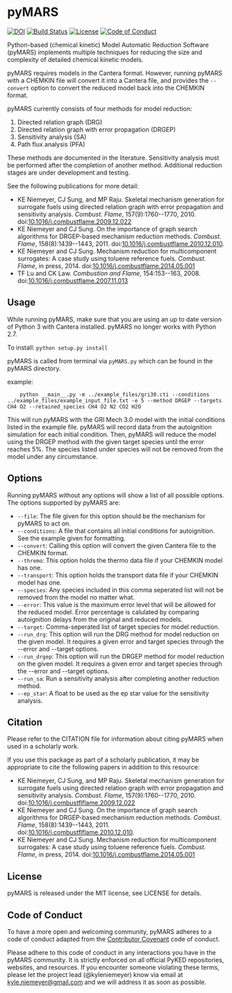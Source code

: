 # pyMARS

[![DOI](https://zenodo.org/badge/51664233.svg)](https://zenodo.org/badge/latestdoi/51664233)
[![Build Status](https://travis-ci.org/Niemeyer-Research-Group/pyMARS.svg?branch=master)](https://travis-ci.org/Niemeyer-Research-Group/pyMARS)
[![License](https://img.shields.io/badge/license-MIT-blue.svg)](https://opensource.org/licenses/MIT)
[![Code of Conduct](https://img.shields.io/badge/code%20of%20conduct-contributor%20covenant-green.svg)](http://contributor-covenant.org/version/1/4/)

Python-based (chemical kinetic) Model Automatic Reduction Software (pyMARS) implements multiple techniques for reducing the size and complexity of detailed chemical kinetic models.

pyMARS requires models in the Cantera format. However, running pyMARS with a CHEMKIN file will convert it into a Cantera file, and provides the `--convert` option to convert the reduced model back into the CHEMKIN format.

pyMARS currently consists of four methods for model reduction:

 1. Directed relation graph (DRG)
 2. Directed relation graph with error propagation (DRGEP)
 3. Sensitivity analysis (SA)
 4. Path flux analysis (PFA)

These methods are documented in the literature. Sensitivity analysis must be performed after the completion of another method. Additional reduction stages are under development and testing.

See the following publications for more detail:

 * KE Niemeyer, CJ Sung, and MP Raju. Skeletal mechanism generation for surrogate fuels using directed relation graph with error propagation and sensitivity analysis. *Combust. Flame*, 157(9):1760--1770, 2010. doi:[10.1016/j.combustflame.2009.12.022](https://doi.org/10.1016/j.combustflame.2009.12.022)
 * KE Niemeyer and CJ Sung. On the importance of graph search algorithms for DRGEP-based mechanism reduction methods. *Combust. Flame*, 158(8):1439--1443, 2011. doi:[10.1016/j.combustflame.2010.12.010](https://doi.org/10.1016/j.combustflame.2010.12.010).
 * KE Niemeyer and CJ Sung. Mechanism reduction for multicomponent surrogates: A case study using toluene reference fuels. *Combust. Flame*, in press, 2014. doi:[10.1016/j.combustflame.2014.05.001](https://doi.org/10.1016/j.combustflame.2014.05.001)
 * TF Lu and CK Law. *Combustion and Flame*, 154:153--163, 2008. doi:[10.1016/j.combustflame.2007.11.013](https://doi.org/10.1016/j.combustflame.2007.11.013)

## Usage

While running pyMARS, make sure that you are using an up to date version of Python 3 with Cantera installed. pyMARS no longer works with Python 2.7.

To install: `python setup.py install`

pyMARS is called from terminal via `pyMARS.py` which can be found in the pyMARS directory.

example:
```
    python __main__.py -m ../example_files/gri30.cti --conditions ../example_files/example_input_file.txt -e 5 --method DRGEP --targets CH4 O2 --retained_species CH4 O2 N2 CO2 H2O
```

This will run pyMARS with the GRI Mech 3.0 model with the initial conditions listed in the example file. pyMARS will record data from the autoignition simulation for each initial condition. Then, pyMARS will reduce the model using the DRGEP method with the given target species until the error reaches 5%. The species listed under species will not be removed from the model under any circumstance.

## Options

Running pyMARS without any options will show a list of all possible options. The options supported by pyMARS are:

  * `--file`: The file given for this option should be the mechanism for pyMARS to act on.
  * `--conditions`: A file that contains all initial conditions for autoignition. See the example given for formatting.
  * `--convert`: Calling this option will convert the given Cantera file to the CHEMKIN format.
  * `--thremo`: This option holds the thermo data file if your CHEMKIN model has one.
  * `--transport`: This option holds the transport data file if your CHEMKIN model has one.
  * `--species`: Any species included in this comma seperated list will not be removed from the model no matter what.
  * `--error`: This value is the maximum error level that will be allowed for the reduced model. Error percentage is calulated by comparing autoignition delays from the original and reduced models.
  * `--target`: Comma-seperated list of target species for model reduction.
  * `--run_drg`: This option will run the DRG method for model reduction on the given model. It requires a given error and target species through the --error and --target options.
  * `--run_drgep`: This option will run the DRGEP method for model reduction on the given model. It requires a given error and target species through the --error and --target options.
  * `--run_sa`: Run a sensitivity analysis after completing another reduction method.
  * `--ep_star`: A float to be used as the ep star value for the sensitivity analysis.

## Citation

Please refer to the CITATION file for information about citing pyMARS when used in a scholarly work.

If you use this package as part of a scholarly publication, it may be appropriate to cite the following papers in addition to this resource:

 * KE Niemeyer, CJ Sung, and MP Raju. Skeletal mechanism generation for surrogate fuels using directed relation graph with error propagation and sensitivity analysis. *Combust. Flame*, 157(9):1760--1770, 2010. doi:[10.1016/j.combustflflame.2009.12.022](https://doi.org/10.1016/j.combustflflame.2009.12.022)
 * KE Niemeyer and CJ Sung. On the importance of graph search algorithms for DRGEP-based mechanism reduction methods. *Combust. Flame*, 158(8):1439--1443, 2011. doi:[10.1016/j.combustflflame.2010.12.010](https://doi.org/10.1016/j.combustflflame.2010.12.010).
 * KE Niemeyer and CJ Sung. Mechanism reduction for multicomponent surrogates: A case study using toluene reference fuels. *Combust. Flame*, in press, 2014. doi:[10.1016/j.combustflame.2014.05.001](https://doi.org/10.1016/j.combustflame.2014.05.001)

## License

pyMARS is released under the MIT license, see LICENSE for details.

## Code of Conduct

To have a more open and welcoming community, pyMARS adheres to a code of conduct adapted from the [Contributor Covenant](http://contributor-covenant.org) code of conduct.

Please adhere to this code of conduct in any interactions you have in the pyMARS community. It is strictly enforced on all official PyKED repositories, websites, and resources. If you encounter someone violating these terms, please let the project lead (@kyleniemeyer) know via email at <kyle.niemeyer@gmail.com> and we will address it as soon as possible.
